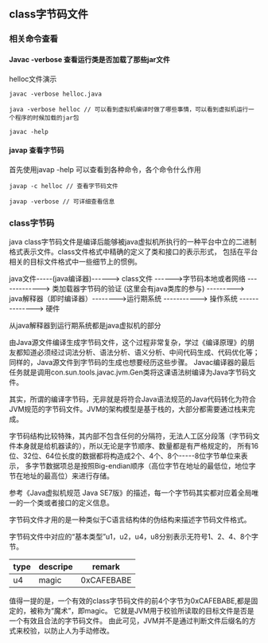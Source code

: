 ## class字节码文件

### 相关命令查看

#### Javac -verbose 查看运行类是否加载了那些jar文件

helloc文件演示

```
javac -verbose helloc.java

java -verbose helloc // 可以看到虚拟机编译时做了哪些事情，可以看到虚拟机运行一个程序的时候加载的jar包

javac -help
```

#### javap 查看字节码

首先使用javap -help 可以查看到各种命令，各个命令什么作用

```
javap -c helloc // 查看字节码文件

javap -verbose // 可详细查看信息
```

### class字节码

java class字节码文件是编译后能够被java虚拟机所执行的一种平台中立的二进制格式表示文件。class文件格式中精确的定义了类和接口的表示形式，
包括在平台相关的目标文件格式中一些细节上的惯例。

java文件-----(java编译器)------> class文件 ------>字节码本地或者网络 -------------> 类加载器字节码的验证 (这里会有java类库的参与) 
---------> java解释器（即时编译器）-------->运行期系统 -----------> 操作系统 --------------> 硬件

从java解释器到运行期系统都是java虚拟机的部分

 由Java源文件编译生成字节码文件，这个过程非常复杂，学过《编译原理》的朋友都知道必须经过词法分析、语法分析、语义分析、中间代码生成、代码优化等；
 同样的，Java源文件到字节码的生成也想要经历这些步骤。
 Javac编译器的最后任务就是调用con.sun.tools.javac.jvm.Gen类将这课语法树编译为Java字节码文件。

其实，所谓的编译字节码，无非就是将符合Java语法规范的Java代码转化为符合JVM规范的字节码文件。JVM的架构模型是基于栈的，大部分都需要通过栈来完成。

字节码结构比较特殊，其内部不包含任何的分隔符，无法人工区分段落（字节码文件本身就是给机器读的），所以无论是字节顺序、数量都是有严格规定的，
所有16位、32位、64位长度的数据都将构造成2个、4个、8个-----8位字节单位来表示，
多字节数据项总是按照Big-endian顺序（高位字节在地址的最低位，地位字节在地址的最高位）来进行存储。

参考《Java虚拟机规范  Java SE7版》的描述，每一个字节码其实都对应着全局唯一的一个类或者接口的定义信息。

字节码文件才用的是一种类似于C语言结构体的伪结构来描述字节码文件格式。

字节码文件中对应的“基本类型”u1，u2，u4，u8分别表示无符号1、2、4、8个字节。

| type | descripe | remark |
|--|--|--|
| u4 |magic  |0xCAFEBABE |

值得一提的是，一个有效的class字节码文件的前4个字节为0xCAFEBABE,都是固定的，被称为“魔术”，即magic。
它就是JVM用于校验所读取的目标文件是否是一个有效且合法的字节码文件。
由此可见，JVM并不是通过判断文件后缀名的方式来校验，以防止人为手动修改。
